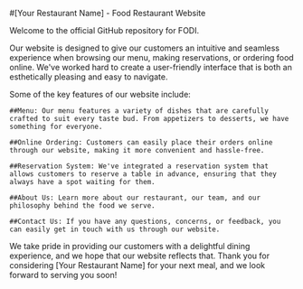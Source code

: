 #[Your Restaurant Name] - Food Restaurant Website

Welcome to the official GitHub repository for FODI.

Our website is designed to give our customers an intuitive and seamless experience when browsing our menu, making reservations, or ordering food online. We've worked hard to create a user-friendly interface that is both an esthetically pleasing and easy to navigate.

Some of the key features of our website include:

    ##Menu: Our menu features a variety of dishes that are carefully crafted to suit every taste bud. From appetizers to desserts, we have something for everyone.

    ##Online Ordering: Customers can easily place their orders online through our website, making it more convenient and hassle-free.

    ##Reservation System: We've integrated a reservation system that allows customers to reserve a table in advance, ensuring that they always have a spot waiting for them.

    ##About Us: Learn more about our restaurant, our team, and our philosophy behind the food we serve.

    ##Contact Us: If you have any questions, concerns, or feedback, you can easily get in touch with us through our website.

We take pride in providing our customers with a delightful dining experience, and we hope that our website reflects that. Thank you for considering [Your Restaurant Name] for your next meal, and we look forward to serving you soon!
